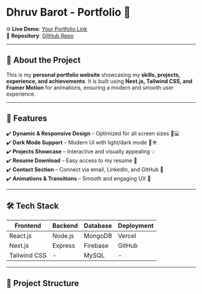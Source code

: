 # **Dhruv Barot - Portfolio** 🚀  

🌐 **Live Demo**: [Your Portfolio Link](https://dhruv-portfolio-68t7.vercel.app/)  
📂 **Repository**: [GitHub Repo](https://github.com/Dhruvbarot1/Dhruv-Portfolio)  

---

## 📌 **About the Project**
This is my **personal portfolio website** showcasing my **skills, projects, experience, and achievements**. It is built using **Next.js, Tailwind CSS, and Framer Motion** for animations, ensuring a modern and smooth user experience.

---

## 🚀 **Features**
✔️ **Dynamic & Responsive Design** – Optimized for all screen sizes 📱💻  
✔️ **Dark Mode Support** – Modern UI with light/dark mode 🌙☀️  
✔️ **Projects Showcase** – Interactive and visually appealing 💡  
✔️ **Resume Download** – Easy access to my resume 📄  
✔️ **Contact Section** – Connect via email, LinkedIn, and GitHub 🔗  
✔️ **Animations & Transitions** – Smooth and engaging UX 🎨  

---

## 🛠 **Tech Stack**
| Frontend  | Backend | Database | Deployment |
|-----------|---------|----------|------------|
| React.js  | Node.js | MongoDB  | Vercel     |
| Next.js   | Express | Firebase | GitHub     |
| Tailwind CSS |    -    | MySQL    | -          |

---

## 📁 **Project Structure**
